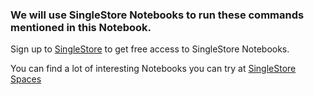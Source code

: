 ### We will use SingleStore Notebooks to run these commands mentioned in this Notebook.
Sign up to [SingleStore](https://www.singlestore.com/cloud-trial/?utm_medium=referral&utm_source=pavan&utm_term=vid&utm_content=gemini) to get free access to SingleStore Notebooks.

You can find a lot of interesting Notebooks you can try at [SingleStore Spaces](https://www.singlestore.com/spaces/?utm_medium=referral&utm_source=pavan&utm_term=vid&utm_content=gemini)
